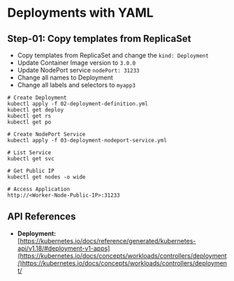 # Deployments with YAML

## Step-01: Copy templates from ReplicaSet
- Copy templates from ReplicaSet and change the `kind: Deployment` 
- Update Container Image version to `3.0.0`
- Update NodePort service `nodePort: 31233`
- Change all names to Deployment
- Change all labels and selectors to `myapp3`

```
# Create Deployment
kubectl apply -f 02-deployment-definition.yml
kubectl get deploy
kubectl get rs
kubectl get po

# Create NodePort Service
kubectl apply -f 03-deployment-nodeport-service.yml

# List Service
kubectl get svc

# Get Public IP
kubectl get nodes -o wide

# Access Application
http://<Worker-Node-Public-IP>:31233
```
## API References
- **Deployment:** [https://kubernetes.io/docs/reference/generated/kubernetes-api/v1.18/#deployment-v1-apps](https://kubernetes.io/docs/concepts/workloads/controllers/deployment/)https://kubernetes.io/docs/concepts/workloads/controllers/deployment/
